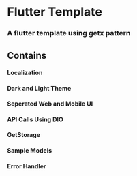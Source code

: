 # Flutter Template 

### A flutter template using getx pattern

## Contains
#### Localization
#### Dark and Light Theme
#### Seperated Web and Mobile UI 
#### API Calls Using DIO
#### GetStorage
#### Sample Models
#### Error Handler
